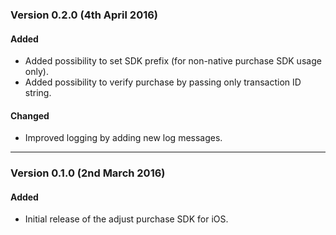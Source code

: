 ### Version 0.2.0 (4th April 2016)
#### Added
- Added possibility to set SDK prefix (for non-native purchase SDK usage only).
- Added possibility to verify purchase by passing only transaction ID string.

#### Changed
- Improved logging by adding new log messages.

---

### Version 0.1.0 (2nd March 2016)
#### Added
- Initial release of the adjust purchase SDK for iOS.
